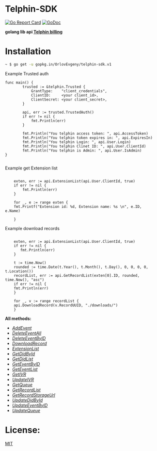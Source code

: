 # Telphin-SDK

[![Go Report Card](https://goreportcard.com/badge/github.com/OrlovEvgeny/telphin-sdk)](https://goreportcard.com/report/github.com/OrlovEvgeny/telphin-sdk)
[![GoDoc](https://godoc.org/github.com/OrlovEvgeny/telphin-sdk?status.svg)](https://godoc.org/github.com/OrlovEvgeny/telphin-sdk)

**golang lib api [Telphin billing](https://ringme-confluence.atlassian.net/wiki/spaces/RAL/pages)**

# Installation

```bash
~ $ go get -u gopkg.in/OrlovEvgeny/telphin-sdk.v1
```

Example Trusted auth

````golang
func main() {
        trusted := &telphin.Trusted {
    		GrantType:    "client_credentials",
    		ClientID:     <your client_id>,
    		ClientSecret: <your client_secret>,
    	}
    
    	api, err := trusted.TrustedAuth()
    	if err != nil {
    		fmt.Println(err)
    	}
    
    	fmt.Println("You telphin access token: ", api.AccessToken)
    	fmt.Println("You telphin token expires in: ", api.ExpiresIn)
    	fmt.Println("You telphin Login: ", api.User.Login)
    	fmt.Println("You telphin Clinet ID: ", api.User.ClientId)
    	fmt.Println("You telphin is Admin: ", api.User.IsAdmin)
}
	
````


Example get Extension list
````golang

    exten, err := api.ExtensionList(api.User.ClientId, true)
    if err != nil {
        fmt.Println(err)
    }
    
    for _, e := range exten {
	fmt.Printf("Extension id: %d, Extension name: %s \n", e.ID, e.Name)

    }
````

Example download records

````golang
    
    exten, err := api.ExtensionList(api.User.ClientId, true)
    if err != nil {
       fmt.Println(err)
    }
    
    t := time.Now()
    rounded := time.Date(t.Year(), t.Month(), t.Day(), 0, 0, 0, 0, t.Location())
    recordList, err := api.GetRecordList(exten[0].ID, rounded, time.Now(), "asc")
    if err != nil {
	fmt.Println(err)
    }
    
    for _, v := range recordList {
	api.DownloadRecord(v.RecordUUID, "./downloads/")
    }
````


**All methods:**
* *[AddEvent](https://godoc.org/github.com/OrlovEvgeny/telphin-sdk#OAuth.AddEvent)*
* *[DeleteEventAll](https://godoc.org/github.com/OrlovEvgeny/telphin-sdk#OAuth.DeleteEventAll)*
* *[DeleteEventByID](https://godoc.org/github.com/OrlovEvgeny/telphin-sdk#OAuth.DeleteEventByID)*
* *[DownloadRecord](https://godoc.org/github.com/OrlovEvgeny/telphin-sdk#OAuth.DownloadRecord)*
* *[ExtensionList](https://godoc.org/github.com/OrlovEvgeny/telphin-sdk#OAuth.ExtensionList)*
* *[GetDidById](https://godoc.org/github.com/OrlovEvgeny/telphin-sdk#OAuth.GetDidById)*
* *[GetDidList](https://godoc.org/github.com/OrlovEvgeny/telphin-sdk#OAuth.GetDidList)*
* *[GetEventByID](https://godoc.org/github.com/OrlovEvgeny/telphin-sdk#OAuth.GetEventByID)*
* *[GetEventList](https://godoc.org/github.com/OrlovEvgeny/telphin-sdk#OAuth.GetEventList)*
* *[GetIVR](https://godoc.org/github.com/OrlovEvgeny/telphin-sdk#OAuth.GetIVR)*
* *[UpdateIVR](https://godoc.org/github.com/OrlovEvgeny/telphin-sdk#OAuth.UpdateIVR)*
* *[GetQueue](https://godoc.org/github.com/OrlovEvgeny/telphin-sdk#OAuth.GetQueue)*
* *[GetRecordList](https://godoc.org/github.com/OrlovEvgeny/telphin-sdk#OAuth.GetRecordList)*
* *[GetRecordStorageUrl](https://godoc.org/github.com/OrlovEvgeny/telphin-sdk#OAuth.GetRecordStorageUrl)*
* *[UpdateDidById](https://godoc.org/github.com/OrlovEvgeny/telphin-sdk#OAuth.UpdateDidById)*
* *[UpdateEventByID](https://godoc.org/github.com/OrlovEvgeny/telphin-sdk#OAuth.UpdateEventByID)*
* *[UpdateQueue](https://godoc.org/github.com/OrlovEvgeny/telphin-sdk#OAuth.UpdateQueue)*


# License:

[MIT](LICENSE)
